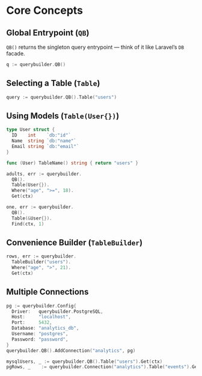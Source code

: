 # Core Concepts

## Global Entrypoint (`QB`)

`QB()` returns the singleton query entrypoint — think of it like Laravel’s `DB` facade.

```go
q := querybuilder.QB()
```

## Selecting a Table (`Table`)

```go
query := querybuilder.QB().Table("users")
```

## Using Models (`Table(User{})`)

```go
type User struct {
  ID    int    `db:"id"`
  Name  string `db:"name"`
  Email string `db:"email"`
}

func (User) TableName() string { return "users" }

adults, err := querybuilder.
  QB().
  Table(User{}).
  Where("age", ">=", 18).
  Get(ctx)

one, err := querybuilder.
  QB().
  Table(&User{}).
  Find(ctx, 1)
```

## Convenience Builder (`TableBuilder`)

```go
rows, err := querybuilder.
  TableBuilder("users").
  Where("age", ">", 21).
  Get(ctx)
```

## Multiple Connections

```go
pg := querybuilder.Config{
  Driver:   querybuilder.PostgreSQL,
  Host:     "localhost",
  Port:     5432,
  Database: "analytics_db",
  Username: "postgres",
  Password: "password",
}
querybuilder.QB().AddConnection("analytics", pg)

mysqlUsers, _ := querybuilder.QB().Table("users").Get(ctx)
pgRows, _    := querybuilder.Connection("analytics").Table("events").Get(ctx)
```
